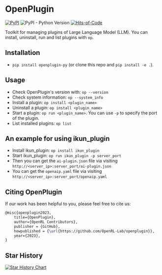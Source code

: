# OpenPlugin

[![PyPI](https://img.shields.io/pypi/v/openplugin-py)](https://pypi.org/project/openplugin-py/)
![PyPI - Python Version](https://img.shields.io/pypi/pyversions/openplugin-py)
[![Hits-of-Code](https://hitsofcode.com/github/OpenRL-Lab/OpenPlugin?branch=main)](https://hitsofcode.com/github/OpenRL-Lab/OpenPlugin/view?branch=main)

Toolkit for managing plugins of Large Language Model (LLM). You can install, uninstall, run and list plugins with `op`.

## Installation

- `pip install openplugin-py` (or clone this repo and `pip install -e .`).

## Usage

- Check OpenPlugin's version with: `op --version`
- Check system information: `op --system_info`
- Install a plugin: `op install <plugin_name>`
- Uninstall a plugin: `op install <plugin_name>`
- Start a plugin: `op run <plugin_name>`. You can use `-p` to specify the port of the plugin.
- List installed plugins: `op list`

## An example for using ikun_plugin

- Install ikun_plugin: `op install ikun_plugin`
- Start ikun_plugin: `op run ikun_plugin -p server_port`
- Then you can get the `ai-plugin.json` file via visiting `http://<server_ip>:server_port/ai-plugin.json`
- You can get the `openaip.yaml` file via visiting `http://<server_ip>:server_port/openaip.yaml`

## Citing OpenPlugin

If our work has been helpful to you, please feel free to cite us:
```latex
@misc{openplugin2023,
    title={OpenPlugin},
    author={OpenRL Contributors},
    publisher = {GitHub},
    howpublished = {\url{https://github.com/OpenRL-Lab/openplugin}},
    year={2023},
}
```

## Star History

[![Star History Chart](https://api.star-history.com/svg?repos=OpenRL-Lab/OpenPlugin&type=Date)](https://star-history.com/#OpenRL-Lab/OpenPlugin&Date)
